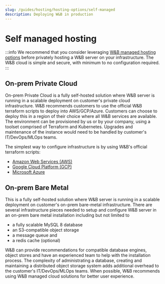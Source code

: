 ```yaml
---
slug: /guides/hosting/hosting-options/self-managed
description: Deploying W&B in production
---
```


# Self managed hosting

:::info
We recommend that you consider leveraging [W&B managed hosting options](../wb-managed.md) before privately hosting a W&B server on your infrastructure. The W&B cloud is simple and secure, with minimum to no configuration required.
:::

## On-prem Private Cloud

On-prem Private Cloud is a fully self-hosted solution where W&B server is running in a scalable deployment on customer's private cloud infrastructure. W&B recommends customers to use the official W&B terraform scripts to deploy into AWS/GCP/Azure. Customers can choose to deploy this in a region of their choice where all W&B services are available. The environment can be provisioned by us or by your company, using a toolset comprised of Terraform and Kubernetes. Upgrades and maintenance of the instance would need to be handled by customer's IT/DevOps/MLOps teams.

The simplest way to configure infrastructure is by using W&B's official terraform scripts:

- [Amazon Web Services (AWS)](https://github.com/wandb/terraform-aws-wandb)
- [Google Cloud Platform (GCP)](https://github.com/wandb/terraform-google-wandb)
- [Microsoft Azure](https://github.com/wandb/terraform-azurerm-wandb)

## On-prem Bare Metal

This is a fully self-hosted solution where W&B server is running in a scalable deployment on customer's on-prem bare-metal infrastructure. There are several infrastructure pieces needed to setup and configure W&B server in an on-prem bare metal installation including but not limited to

- a fully scalable MySQL 8 database
- an S3-compatible object storage
- a message queue and
- a redis cache (optional)

W&B can provide recommendations for compatible database engines, object stores and have an experienced team to help with the installation process. The complexity of administrating a database, creating and maintaining a distributed object storage system adds additional overhead to the customer's IT/DevOps/MLOps teams. When possible, W&B recommends using W&B managed cloud solutions for better user experience.
